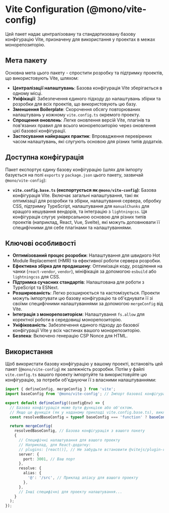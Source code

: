 # Vite Configuration (@mono/vite-config)

Цей пакет надає централізовану та стандартизовану базову конфігурацію Vite, призначену для використання у проектах в межах монорепозиторію.

## Мета пакету

Основна мета цього пакету - спростити розробку та підтримку проектів, що використовують Vite, шляхом:

- **Централізації налаштувань**: Базова конфігурація Vite зберігається в одному місці.
- **Уніфікації**: Забезпечення єдиного підходу до налаштувань збірки та розробки для всіх проектів, що використовують цю базу.
- **Зменшення Boilerplate**: Скорочення обсягу повторюваних налаштувань у кожному `vite.config.ts` окремого проекту.
- **Спрощення оновлень**: Легке оновлення версій Vite, плагінів та пов'язаних правил для всього монорепозиторію через оновлення цієї базової конфігурації.
- **Застосування найкращих практик**: Впровадження перевірених часом налаштувань, які слугують основою для різних типів додатків.

## Доступна конфігурація

Пакет експортує єдину базову конфігурацію (шлях для імпорту базується на полі `exports` у `package.json` цього пакету, зазвичай `@mono/vite-config`):

- **`vite.config.base.ts` (експортується як `@mono/vite-config`)**:
  Базова конфігурація Vite. Включає загальні налаштування, такі як оптимізації для розробки та збірки, налаштування сервера, обробку CSS, підтримку TypeScript, налаштування для `manualChunks` для кращого кешування вендорів, та інтеграцію з `lightningcss`. Ця конфігурація слугує універсальною основою для різних типів проектів (наприклад, React, Vue, Svelte), які можуть доповнювати її специфічними для себе плагінами та налаштуваннями.

## Ключові особливості

- **Оптимізований процес розробки**: Налаштування для швидкого Hot Module Replacement (HMR) та ефективної роботи сервера розробки.
- **Ефективна збірка для продакшену**: Оптимізація коду, розділення на чанки (`react-vendor`, `vendor`), мініфікація за допомогою `esbuild` або `lightningcss` для CSS.
- **Підтримка сучасних стандартів**: Налаштована для роботи з TypeScript та ESNext.
- **Розширюваність**: Легко розширюється та кастомізується. Проекти можуть імпортувати цю базову конфігурацію та об'єднувати її зі своїми специфічними налаштуваннями за допомогою `mergeConfig` від Vite.
- **Інтеграція з монорепозиторієм**: Налаштування `fs.allow` для коректної роботи в середовищі монорепозиторію.
- **Уніфікованість**: Забезпечення єдиного підходу до базової конфігурації Vite у всіх частинах вашого монорепозиторію.
- **Безпека**: Включено генерацію CSP Nonce для HTML.

## Використання

Щоб використати базову конфігурацію у вашому проекті, встановіть цей пакет (`@mono/vite-config`) як залежність розробки. Потім у файлі `vite.config.ts` вашого проекту імпортуйте та використовуйте цю конфігурацію, за потреби об'єднуючи її з власними налаштуваннями:

```typescript
import { defineConfig, mergeConfig } from 'vite';
import baseConfig from '@mono/vite-config'; // Імпорт базової конфігурації

export default defineConfig((configEnv) => {
  // Базова конфігурація може бути функцією або об'єктом.
  // Якщо це функція (як у наданому прикладі vite.config.base.ts), викликаємо її:
  const resolvedBaseConfig = typeof baseConfig === 'function' ? baseConfig(configEnv) : baseConfig;

  return mergeConfig(
    resolvedBaseConfig, // Базова конфігурація з вашого пакету
    {
      // Специфічні налаштування для вашого проекту
      // Наприклад, для React-додатку:
      // plugins: [react()], // Не забудьте встановити @vitejs/plugin-react
      server: {
        port: 3001, // Ваш порт
      },
      resolve: {
        alias: {
          '@': '/src', // Приклад аліасу для вашого проекту
        },
      },
      // Інші специфічні для проекту налаштування...
    }
  );
});
